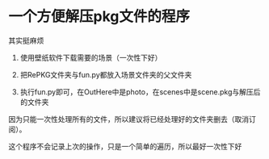 # 一个方便解压pkg文件的程序

其实挺麻烦

1. 使用壁纸软件下载需要的场景（一次性下好）

2. 把RePKG文件夹与fun.py都放入场景文件夹的父文件夹

3. 执行fun.py即可，在OutHere中是photo，在scenes中是scene.pkg与解压后的文件夹

因为只能一次性处理所有的文件，所以建议将已经处理好的文件夹删去（取消订阅）。

这个程序不会记录上次的操作，只是一个简单的遍历，所以最好一次性下好